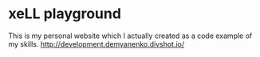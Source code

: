 xeLL playground
===============
This is my personal website which I actually created as a code example of my skills.
http://development.demyanenko.divshot.io/

